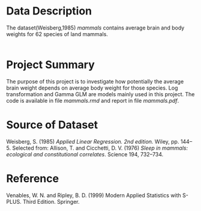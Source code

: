 # Data Description
The dataset(Weisberg,1985) *mammals* contains average brain and body weights for 62 species of land mammals.<br />
<br />

# Project Summary
The purpose of this project is to investigate how potentially the average brain weight depends on average body weight for those species. Log transformation and Gamma GLM are models mainly used in this project. 
The code is available in file *mammals.rmd* and report in file *mammals.pdf*.
<br />
# Source of Dataset
Weisberg, S. (1985) *Applied Linear Regression. 2nd edition.* Wiley, pp. 144–5.
Selected from: Allison, T. and Cicchetti, D. V. (1976) *Sleep in mammals: ecological and constitutional correlates*. Science 194, 732–734.

# Reference
Venables, W. N. and Ripley, B. D. (1999) Modern Applied Statistics with S-PLUS. Third Edition. Springer.
